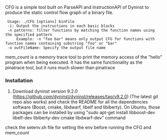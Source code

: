 CFG is a simple tool built on ParseAPI and InstructionAPI of Dyninst to produce 
the static control flow graph of a binary file.

     Usage: ./CFG [options] binFile
     -i: Output the instructions in each basic blocks
     -n patterns: filter functions by matching the function names using the specified pattern
         Example: -n "foo bar" means only output CFG for functions with function names containing substring "foo" or "bar"
     -o outFileName: Specify the output file name

mem_count is a memory trace tool to print the memory access of the "hello" program when being executed. It has the same functionality
as the pinatrace tool, but it runs much slower than pinatrace

### Installation
1. Download dyninst version 9.2.0 (https://github.com/dyninst/dyninst/releases/tag/v9.2.0) (The latest git repo also works) and check the README for all the dependencies software (Boost, cmake, libdwarf, libelf and libiberty). On Ubuntu, those packages can be installed by using "sudo apt-get install libboost-dev libelf-dev libiberty-dev cmake libdwarf-dev" command

check the setenv.sh file for setting the env before running the CFG and mem_count
